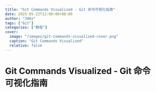 ```yaml
---
title: "Git Commands Visualized - Git 命令可视化指南"
date: 2025-05-22T12:00:00+08:00
author: "39Hz"
tags: ["Git"]
categories: ["教程"]
cover:
  image: "/images/git-commands-visualized-cover.png"
  caption: "Git Commands Visualized"
  relative: false
---
```


# Git Commands Visualized - Git 命令可视化指南

